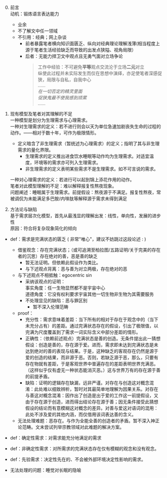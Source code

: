 0. 前言  
   动机：锻炼语言表达能力
   - 业余
   - 不了解文中任一领域
   - 不引用：经典；网上杂谈
     - 前者暴露笔者横向知识面匮乏、纵向对经典理论理解浅薄(相当程度上源于笔者生活经验缺乏而导致的出发点狭隘、视角局限）
     - 后者：无能力捍卫文中观点且无勇气面对立场争论
       > 工作中经验：不可避免**平等**观点交流沦于立场**二元**对立  
       纵使此过程并未实际发生而仅在思想中演绎，亦足使笔者深感促狭，局限与自私，自我中心  
       *……  
       在一切否定的精灵里面  
       促狭鬼最不使我感到烦累  
       ……*

1. 现有模型及笔者对其理解的不足  
   一种模型是划分为生理需求与心理需求。  
   一种对生理需求的定义：若不进行则会以天为单位急速加剧丧失生命的过程的动作。——相对于数十年，可作为极限情形。
   - 定义暗含了非生理需求（暂统述为心理需求）的定义；指明了其与非生理需求的量化界限。
     - 生理需求的定义推出进食饮水睡眠等动作均为生理需求。对适宜温度，环境等的需求亦可列入生理需求。
     - 非生理需求的定义表明某些需求不是生理需求。如不可言说的需求。  

   一种对心理需求的定义：若进行可以起到锦上添花作用的动作。  
   笔者对此模型理解的不足：难以解释报复性熬夜现象。  
   问题阐述：睡眠属于生理需求。前提假设：熬夜源于不满足。报复性熬夜，常被调侃为未能满足多巴胺/内啡肽等解释源于需求未得到满足
2. 方法论与缺陷  
   基于需求层次化模型，首先从最浅显的理解出发：线性，单向性，发展的进步性  
   原因：符合将复杂现象简化的倾向
- def：需求是完满状态的匮乏 ( 非常"唯心"，建议不妨跳过这段论述 : ) 
  - 借鉴观念：存在完满状态；（或可追溯至柏拉图/五路证明/关于完美的存在者的沉思）存在绝对的善，恶是善的缺乏
    - 暂无法证明。但依赖此假设作为类比。
    - 与下述观点背离：恶与善为对立两极，存在绝对的恶
  - 与下述观点不相抵触：egocentric sin
    - 采纳该观点的证明：  
      事实角度：任一生物显然都不是宇宙中心  
      道德角度：它没有权利要求宇宙其他一切生物非生物为其需要服务
    - 不处理显见的缺陷：恶与罪区别
      - 暂不深入伦理范畴
  - proof： 
    - 充分性：需求意味着差距：当下所有的相对于存在于观念中的（当下未充分占有）的差距。通过完满状态存在的假设，引出了极限值，以完满为尺度覆盖到了需求一词实际含义中部分差距的情形。
    - 正确性：（依赖前述观点）完满状态是善的创造。无条件提出此一猜想假设：创造是善的，存在源于爱。进而，需求即未达到完满状态是未达到绝对的善的表现与结果。于是，这种缺乏的客观存在仍然是源于爱的创造的结果，而非源于恶。否则，若缺乏源于恶，那么，只要有存在物就有差距，于是客观世界中普遍存在的差距表明世界充满恶。（这样似乎仅有虚无一种状态能消灭恶。）这与世界万有的存在源于善的前提矛盾。
    - 缺陷：证明的逻辑存在缺漏，远非严谨。对存在与创造这对概念混淆：此处难以细致辨析，暂时对其最简单地理解为因果关系。对存在与善这对概念混淆：因作出了创造是出于爱的工作这一前提假设，又由于存在源于创造，进而得出结论存在源于善；因无条件接受此猜想假设的结论而有意模糊这对概念的差异。对善与爱这对语词的混用：此处不涉及爱的其他内涵，而仅借用该词表达善的含义。
  - 无法处理难题：恶存在。与作为全能全善的创造者的矛盾。暂不深入神正论范畴。文末尝试列举宗教领域对此难题的解决方案。

- def：确定性需求：对需求能充分地满足的需求
- def：非确定性需求：对所需求的完满状态存在仅有模糊的观念和没有观念。
- def：先验需求：决定性先在的、不会被外部环境决定性影响的需求。
- 无法处理的问题：睡觉对长眠的隐喻

